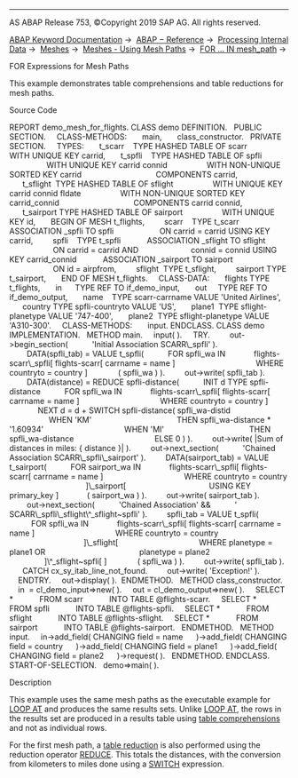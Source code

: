   

* * *

AS ABAP Release 753, ©Copyright 2019 SAP AG. All rights reserved.

[ABAP Keyword Documentation](javascript:call_link\('abenabap.htm'\)) →  [ABAP − Reference](javascript:call_link\('abenabap_reference.htm'\)) →  [Processing Internal Data](javascript:call_link\('abenabap_data_working.htm'\)) →  [Meshes](javascript:call_link\('abenabap_meshes.htm'\)) →  [Meshes - Using Mesh Paths](javascript:call_link\('abenmesh_path_usage.htm'\)) →  [FOR ... IN mesh\_path](javascript:call_link\('abenmesh_for.htm'\)) → 

FOR Expressions for Mesh Paths

This example demonstrates table comprehensions and table reductions for mesh paths.

Source Code

REPORT demo\_mesh\_for\_flights.
CLASS demo DEFINITION.
  PUBLIC SECTION.
    CLASS-METHODS:
      main,
      class\_constructor.
  PRIVATE SECTION.
    TYPES:
      t\_scarr    TYPE HASHED TABLE OF scarr
                 WITH UNIQUE KEY carrid,
      t\_spfli    TYPE HASHED TABLE OF spfli
                 WITH UNIQUE KEY carrid connid
                 WITH NON-UNIQUE SORTED KEY carrid
                                 COMPONENTS carrid,
      t\_sflight  TYPE HASHED TABLE OF sflight
                 WITH UNIQUE KEY carrid connid fldate
                 WITH NON-UNIQUE SORTED KEY carrid\_connid
                                 COMPONENTS carrid connid,
      t\_sairport TYPE HASHED TABLE OF sairport
                 WITH UNIQUE KEY id,
      BEGIN OF MESH t\_flights,
        scarr    TYPE t\_scarr
           ASSOCIATION \_spfli TO spfli
                    ON carrid = carrid USING KEY carrid,
        spfli    TYPE t\_spfli
           ASSOCIATION \_sflight TO sflight
                    ON carrid = carrid AND
                       connid = connid USING KEY carrid\_connid
           ASSOCIATION \_sairport TO sairport
                    ON id = airpfrom,
        sflight  TYPE t\_sflight,
        sairport TYPE t\_sairport,
      END OF MESH t\_flights.
    CLASS-DATA:
      flights TYPE t\_flights,
      in      TYPE REF TO if\_demo\_input,
      out     TYPE REF TO if\_demo\_output,
      name    TYPE scarr-carrname VALUE 'United Airlines',
      country TYPE spfli-countryto VALUE 'US',
      plane1  TYPE sflight-planetype VALUE '747-400',
      plane2  TYPE sflight-planetype VALUE 'A310-300'.
    CLASS-METHODS:
      input.
ENDCLASS.
CLASS demo IMPLEMENTATION.
  METHOD main.
    input( ).
    TRY.
        out->begin\_section(
          'Initial Association SCARR\\\_spfli' ).
        DATA(spfli\_tab) = VALUE t\_spfli(
          FOR spfli\_wa IN
            flights-scarr\\\_spfli\[ flights-scarr\[ carrname = name \]
                                    WHERE countryto = country \]
             ( spfli\_wa ) ).
        out->write( spfli\_tab ).
        DATA(distance) = REDUCE spfli-distance(
          INIT d TYPE spfli-distance
          FOR spfli\_wa IN
            flights-scarr\\\_spfli\[ flights-scarr\[ carrname = name \]
                                    WHERE countryto = country \]
             NEXT d = d + SWITCH spfli-distance( spfli\_wa-distid
                                    WHEN 'KM'
                                      THEN spfli\_wa-distance \* '1.60934'
                                    WHEN 'MI'
                                      THEN spfli\_wa-distance
                                    ELSE 0 ) ).
        out->write( |Sum of distances in miles: { distance }| ).
        out->next\_section(
          'Chained Association SCARR\\\_spfli\\\_sairport' ).
        DATA(sairport\_tab) = VALUE t\_sairport(
          FOR sairport\_wa IN
            flights-scarr\\\_spfli\[ flights-scarr\[ carrname = name \]
                                    WHERE countryto = country
                                   \]\\\_sairport\[
                                     USING KEY primary\_key \]
            ( sairport\_wa ) ).
        out->write( sairport\_tab ).
        out->next\_section(
          'Chained Association' &&
          ' SCARR\\\_spfli\\\_sflight\\^\_sflight~spfli' ).
        spfli\_tab = VALUE t\_spfli(
          FOR spfli\_wa IN
            flights-scarr\\\_spfli\[ flights-scarr\[ carrname = name \]
                                    WHERE countryto = country
                                  \]\\\_sflight\[
                                    WHERE planetype = plane1 OR
                                          planetype = plane2
                                  \]\\^\_sflight~spfli\[ \]
             ( spfli\_wa ) ).
        out->write( spfli\_tab ).
      CATCH cx\_sy\_itab\_line\_not\_found.
        out->write( 'Exception!' ).
    ENDTRY.
    out->display( ).  ENDMETHOD.
  METHOD class\_constructor.
    in  = cl\_demo\_input=>new( ).
    out = cl\_demo\_output=>new( ).
    SELECT \*
           FROM scarr
           INTO TABLE @flights-scarr.
    SELECT \*
           FROM spfli
           INTO TABLE @flights-spfli.
    SELECT \*
           FROM sflight
           INTO TABLE @flights-sflight.
    SELECT \*
           FROM sairport
           INTO TABLE @flights-sairport.
  ENDMETHOD.
  METHOD input.
    in->add\_field( CHANGING field = name
     )->add\_field( CHANGING field = country
     )->add\_field( CHANGING field = plane1
     )->add\_field( CHANGING field = plane2
     )->request( ).
  ENDMETHOD.
ENDCLASS.
START-OF-SELECTION.
  demo=>main( ).

Description

This example uses the same mesh paths as the executable example for [LOOP AT](javascript:call_link\('abenmesh_loops_abexa.htm'\)) and produces the same results sets. Unlike [LOOP AT](javascript:call_link\('abenmesh_loop.htm'\)), the rows in the results set are produced in a results table using [table comprehensions](javascript:call_link\('abentable_comprehension_glosry.htm'\) "Glossary Entry") and not as individual rows.

For the first mesh path, a [table reduction](javascript:call_link\('abentable_reduction_glosry.htm'\) "Glossary Entry") is also performed using the reduction operator [REDUCE](javascript:call_link\('abenconstructor_expression_reduce.htm'\)). This totals the distances, with the conversion from kilometers to miles done using a [SWITCH](javascript:call_link\('abenconditional_expression_switch.htm'\)) expression.